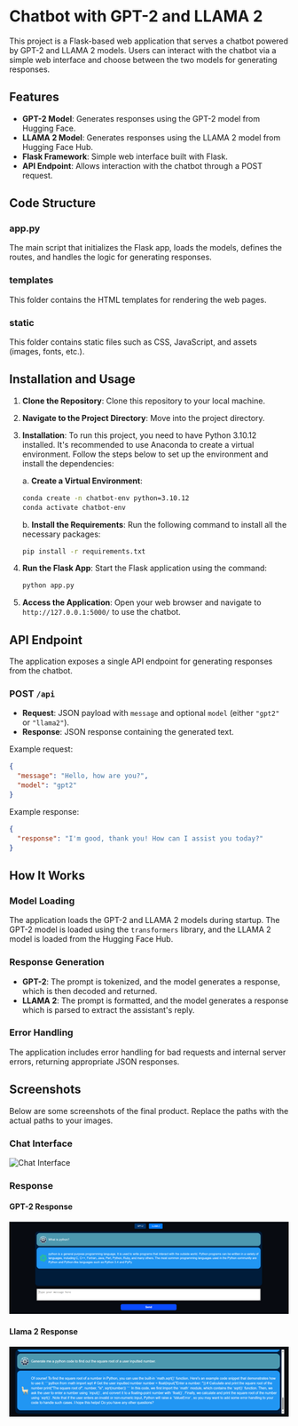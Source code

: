 # Chatbot with GPT-2 and LLAMA 2

This project is a Flask-based web application that serves a chatbot powered by GPT-2 and LLAMA 2 models. Users can interact with the chatbot via a simple web interface and choose between the two models for generating responses.

## Features

- **GPT-2 Model**: Generates responses using the GPT-2 model from Hugging Face.
- **LLAMA 2 Model**: Generates responses using the LLAMA 2 model from Hugging Face Hub.
- **Flask Framework**: Simple web interface built with Flask.
- **API Endpoint**: Allows interaction with the chatbot through a POST request.

## Code Structure

### app.py

The main script that initializes the Flask app, loads the models, defines the routes, and handles the logic for generating responses.

### templates

This folder contains the HTML templates for rendering the web pages.

### static

This folder contains static files such as CSS, JavaScript, and assets (images, fonts, etc.).

## Installation and Usage

1. **Clone the Repository**: Clone this repository to your local machine.
2. **Navigate to the Project Directory**: Move into the project directory.
3. **Installation**: To run this project, you need to have Python 3.10.12 installed. It's recommended to use Anaconda to create a virtual environment. Follow the steps below to set up the environment and install the dependencies:

   a. **Create a Virtual Environment**:

   ```sh
   conda create -n chatbot-env python=3.10.12
   conda activate chatbot-env
   ```

   b. **Install the Requirements**: Run the following command to install all the necessary packages:

   ```sh
   pip install -r requirements.txt
   ```

4. **Run the Flask App**: Start the Flask application using the command:

   ```sh
   python app.py
   ```

5. **Access the Application**: Open your web browser and navigate to `http://127.0.0.1:5000/` to use the chatbot.

## API Endpoint

The application exposes a single API endpoint for generating responses from the chatbot.

### POST `/api`

- **Request**: JSON payload with `message` and optional `model` (either `"gpt2"` or `"llama2"`).
- **Response**: JSON response containing the generated text.

Example request:

```json
{
  "message": "Hello, how are you?",
  "model": "gpt2"
}
```

Example response:

```json
{
  "response": "I'm good, thank you! How can I assist you today?"
}
```

## How It Works

### Model Loading

The application loads the GPT-2 and LLAMA 2 models during startup. The GPT-2 model is loaded using the `transformers` library, and the LLAMA 2 model is loaded from the Hugging Face Hub.

### Response Generation

- **GPT-2**: The prompt is tokenized, and the model generates a response, which is then decoded and returned.
- **LLAMA 2**: The prompt is formatted, and the model generates a response which is parsed to extract the assistant's reply.

### Error Handling

The application includes error handling for bad requests and internal server errors, returning appropriate JSON responses.

## Screenshots

Below are some screenshots of the final product. Replace the paths with the actual paths to your images.

### Chat Interface

![Chat Interface](./images/chat_interface.png)

### Response

#### GPT-2 Response

![GPT-2 Response](./images/chats_gpt2.png)

#### Llama 2 Response

![Llama-2 Response](./images/chats_llama2.png)

